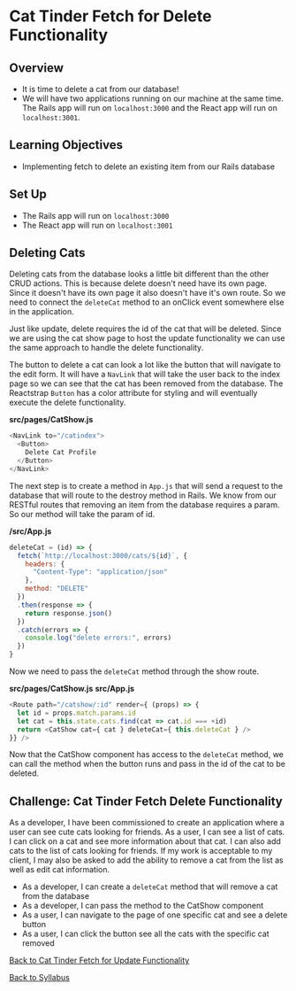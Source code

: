 # Cat Tinder Fetch for Delete Functionality

## Overview
- It is time to delete a cat from our database!
- We will have two applications running on our machine at the same time. The Rails app will run on `localhost:3000` and the React app will run on `localhost:3001`.

## Learning Objectives
- Implementing fetch to delete an existing item from our Rails database

## Set Up
- The Rails app will run on `localhost:3000`
- The React app will run on `localhost:3001`

## Deleting Cats
Deleting cats from the database looks a little bit different than the other CRUD actions. This is because delete doesn't need have its own page. Since it doesn't have its own page it also doesn't have it's own route. So we need to connect the `deleteCat` method to an onClick event somewhere else in the application.

Just like update, delete requires the id of the cat that will be deleted. Since we are using the cat show page to host the update functionality we can use the same approach to handle the delete functionality.

The button to delete a cat can look a lot like the button that will navigate to the edit form. It will have a `NavLink` that will take the user back to the index page so we can see that the cat has been removed from the database. The Reactstrap `Button` has a color attribute for styling and will eventually execute the delete functionality.

**src/pages/CatShow.js**
```javascript
<NavLink to="/catindex">
  <Button>
    Delete Cat Profile
  </Button>
</NavLink>
```

The next step is to create a method in `App.js` that will send a request to the database that will route to the destroy method in Rails. We know from our RESTful routes that removing an item from the database requires a param. So our method will take the param of id.

**/src/App.js**
```javascript
deleteCat = (id) => {
  fetch(`http://localhost:3000/cats/${id}`, {
    headers: {
      "Content-Type": "application/json"
    },
    method: "DELETE"
  })
  .then(response => {
    return response.json()
  })
  .catch(errors => {
    console.log("delete errors:", errors)
  })
}
```

Now we need to pass the `deleteCat` method through the show route.

<!-- shouldnt this be the path to App.js file and not the CatShow.js? -->
**src/pages/CatShow.js**
**src/App.js**
```javascript
<Route path="/catshow/:id" render={ (props) => {
  let id = props.match.params.id
  let cat = this.state.cats.find(cat => cat.id === +id)
  return <CatShow cat={ cat } deleteCat={ this.deleteCat } />
}} />
```

Now that the CatShow component has access to the `deleteCat` method, we can call the method when the button runs and pass in the id of the cat to be deleted.


## Challenge: Cat Tinder Fetch Delete Functionality
As a developer, I have been commissioned to create an application where a user can see cute cats looking for friends. As a user, I can see a list of cats. I can click on a cat and see more information about that cat. I can also add cats to the list of cats looking for friends. If my work is acceptable to my client, I may also be asked to add the ability to remove a cat from the list as well as edit cat information.

- As a developer, I can create a `deleteCat` method that will remove a cat from the database
- As a developer, I can pass the method to the CatShow component
- As a user, I can navigate to the page of one specific cat and see a delete button
- As a user, I can click the button see all the cats with the specific cat removed

[ Back to Cat Tinder Fetch for Update Functionality ](./fetch-update.md)

[ Back to Syllabus ](../../README.md#bringing-it-together)

